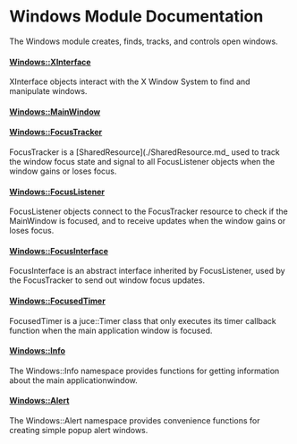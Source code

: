 # Windows Module Documentation
The Windows module creates, finds, tracks, and controls open windows.

#### [Windows::XInterface](../../Source/System/Windows/Windows_XInterface.h)
XInterface objects interact with the X Window System to find and manipulate windows.

#### [Windows::MainWindow](../../Source/System/Windows/Windows_MainWindow.h)

#### [Windows::FocusTracker](../../Source/System/Windows/Windows_FocusTracker.h)
FocusTracker is a [SharedResource](./SharedResource.md_ used to track the window focus state and signal to all FocusListener objects when the window gains or loses focus.

#### [Windows::FocusListener](../../Source/System/Windows/Windows_FocusListener.h)
FocusListener objects connect to the FocusTracker resource to check if the MainWindow is focused, and to receive updates when the window gains or loses focus.

#### [Windows::FocusInterface](../../Source/System/Windows/Windows_FocusInterface.h)
FocusInterface is an abstract interface inherited by FocusListener, used by the FocusTracker to send out window focus updates.

#### [Windows::FocusedTimer](../../Source/System/Windows/Windows_FocusedTimer.h)
 FocusedTimer is a juce::Timer class that only executes its timer callback function when the main application window is focused.

#### [Windows::Info](../../Source/System/Windows/Windows_Info.h)
The Windows\::Info namespace provides functions for getting information about the main applicationwindow.

#### [Windows::Alert](../../Source/System/Windows/Windows_Alert.h)
The Windows\::Alert namespace provides convenience functions for creating simple popup alert windows.

